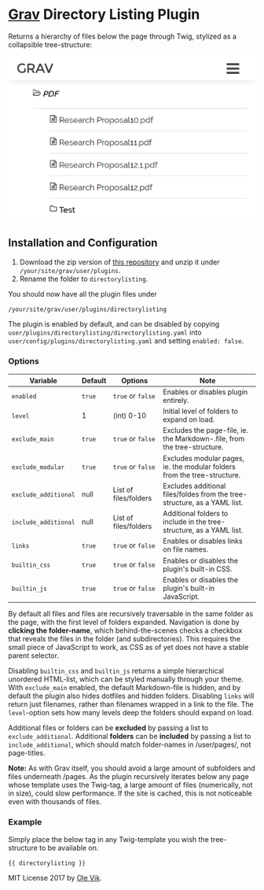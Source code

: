 # [Grav](http://getgrav.org/) Directory Listing Plugin

Returns a hierarchy of files below the page through Twig, stylized as a collapsible tree-structure:

![Directory Listing](./directorylisting.png)

## Installation and Configuration

1. Download the zip version of [this repository](https://github.com/OleVik/grav-plugin-directorylisting) and unzip it under `/your/site/grav/user/plugins`.
2. Rename the folder to `directorylisting`.

You should now have all the plugin files under

    /your/site/grav/user/plugins/directorylisting

The plugin is enabled by default, and can be disabled by copying `user/plugins/directorylisting/directorylisting.yaml` into `user/config/plugins/directorylisting.yaml` and setting `enabled: false`.

### Options

| Variable | Default | Options | Note |
|----------------|---------|-------------------|--------------------------------------------------------------------------|
| `enabled` | `true` | `true` or `false` | Enables or disables plugin entirely. |
| `level` | 1 | (int) 0-10 | Initial level of folders to expand on load. |
| `exclude_main` | `true` | `true` or `false` | Excludes the page-file, ie. the Markdown-.file, from the tree-structure. |
| `exclude_modular` | `true` | `true` or `false` | Excludes modular pages, ie. the modular folders from the tree-structure. |
| `exclude_additional` | null | List of files/folders | Excludes additional files/foldes from the tree-structure, as a YAML list. |
| `include_additional` | null | List of files/folders | Additional folders to include in the tree-structure, as a YAML list. |
| `links` | `true` | `true` or `false` | Enables or disables links on file names. |
| `builtin_css` | `true` | `true` or `false` | Enables or disables the plugin's built-in CSS. |
| `builtin_js` | `true` | `true` or `false` | Enables or disables the plugin's built-in JavaScript. |

By default all files and files are recursively traversable in the same folder as the page, with the first level of folders expanded. Navigation is done by **clicking the folder-name**, which behind-the-scenes checks a checkbox that reveals the files in the folder (and subdirectories). This requires the small piece of JavaScript to work, as CSS as of yet does not have a stable parent selector.

Disabling `builtin_css` and `builtin_js` returns a simple hierarchical unordered HTML-list, which can be styled manually through your theme. With `exclude_main` enabled, the default Markdown-file is hidden, and by default the plugin also hides dotfiles and hidden folders. Disabling `links` will return just filenames, rather than filenames wrapped in a link to the file. The `level`-option sets how many levels deep the folders should expand on load.

Additional files or folders can be **excluded** by passing a list to `exclude_additional`. Additional **folders** can be **included** by passing a list to `include_additional`, which should match folder-names in /user/pages/, not page-titles.

**Note:** As with Grav itself, you should avoid a large amount of subfolders and files underneath /pages. As the plugin recursively iterates below any page whose template uses the Twig-tag, a large amount of files (numerically, not in size), could slow performance. If the site is cached, this is not noticeable even with thousands of files.

### Example

Simply place the below tag in any Twig-template you wish the tree-structure to be available on.

```
{{ directorylisting }}
```

MIT License 2017 by [Ole Vik](http://github.com/olevik).
